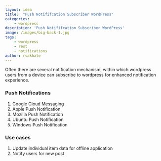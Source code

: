 ```yaml
---
layout: idea
title:  "Push Notififcation Subscriber WordPress"
categories: 
    - wordpress
description: 'Push Notififcation Subscriber WordPress'
image: /images/big-back-1.jpg
tags: 
    - wordpress
    - rest
    - notifications
author: rsakhale
---
```

Often there are several notification mechanism, within which wordpress users from a device can subscribe to wordpress for enhanced notification experience.
<!--more-->
### Push Notifications

1. Google Cloud Messaging
1. Apple Push Notification
1. Mozilla Push Notification
1. Ubuntu Push Notification
1. Windows Push Notification

### Use cases

1. Update individual item data for offline application
1. Notify users for new post
